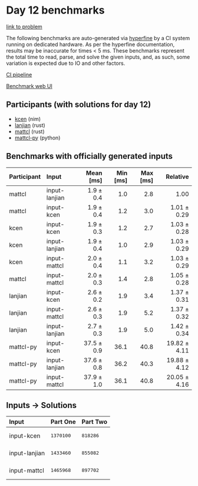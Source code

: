 # Day 12 benchmarks

[link to problem](https://adventofcode.com/2024/day/12)

The following benchmarks are auto-generated via
[hyperfine](https://github.com/sharkdp/hyperfine) by a CI system running on
dedicated hardware. As per the hyperfine documentation, results may be
inaccurate for times < 5 ms. These benchmarks represent the total time to read,
parse, and solve the given inputs, and, as such, some variation is expected due
to IO and other factors.

[CI pipeline](http://ci.papercode.net:8080/teams/main/pipelines/aoc2024)

[Benchmark web UI](https://aoc.ancalagon.black)


## Participants (with solutions for day 12)

- [kcen](https://github.com/kcen/aoc2024) (nim)
- [lanjian](https://github.com/lanjian/aoc-2024) (rust)
- [mattcl](https://github.com/mattcl/aoc2024) (rust)
- [mattcl-py](https://github.com/mattcl/aoc2024-py) (python)


## Benchmarks with officially generated inputs

| Participant | Input | Mean [ms] | Min [ms] | Max [ms] | Relative |
|:---|:---|---:|---:|---:|---:|
| mattcl | input-lanjian | 1.9 ± 0.4 | 1.0 | 2.8 | 1.00 |
| mattcl | input-kcen | 1.9 ± 0.4 | 1.2 | 3.0 | 1.01 ± 0.29 |
| kcen | input-kcen | 1.9 ± 0.3 | 1.2 | 2.7 | 1.03 ± 0.28 |
| kcen | input-lanjian | 1.9 ± 0.4 | 1.0 | 2.9 | 1.03 ± 0.29 |
| kcen | input-mattcl | 2.0 ± 0.4 | 1.1 | 3.2 | 1.03 ± 0.29 |
| mattcl | input-mattcl | 2.0 ± 0.3 | 1.4 | 2.8 | 1.05 ± 0.28 |
| lanjian | input-kcen | 2.6 ± 0.2 | 1.9 | 3.4 | 1.37 ± 0.31 |
| lanjian | input-mattcl | 2.6 ± 0.3 | 1.9 | 5.2 | 1.37 ± 0.32 |
| lanjian | input-lanjian | 2.7 ± 0.3 | 1.9 | 5.0 | 1.42 ± 0.34 |
| mattcl-py | input-kcen | 37.5 ± 0.9 | 36.1 | 40.8 | 19.82 ± 4.11 |
| mattcl-py | input-lanjian | 37.6 ± 0.8 | 36.2 | 40.3 | 19.88 ± 4.12 |
| mattcl-py | input-mattcl | 37.9 ± 1.0 | 36.1 | 40.8 | 20.05 ± 4.16 |


## Inputs -> Solutions

| Input | Part One | Part Two |
|:---|:---|:---|
|input-kcen|<pre>1370100</pre>|<pre>818286</pre>|
|input-lanjian|<pre>1433460</pre>|<pre>855082</pre>|
|input-mattcl|<pre>1465968</pre>|<pre>897702</pre>|